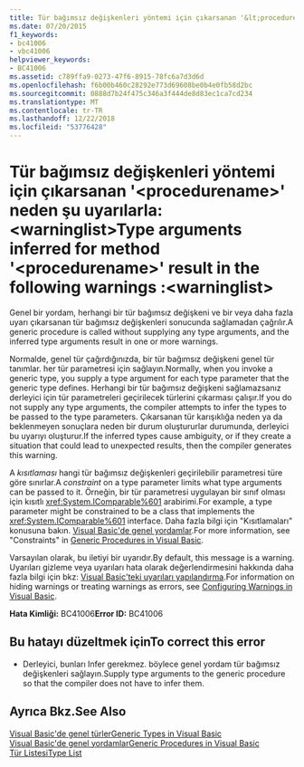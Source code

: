 ```yaml
---
title: Tür bağımsız değişkenleri yöntemi için çıkarsanan '&lt;procedurename&gt;' neden şu uyarılarla:&lt;warninglist&gt;
ms.date: 07/20/2015
f1_keywords:
- bc41006
- vbc41006
helpviewer_keywords:
- BC41006
ms.assetid: c789ffa9-0273-47f6-8915-78fc6a7d3d6d
ms.openlocfilehash: f6b00b460c28292e773d69608be0b4e0fb58d2bc
ms.sourcegitcommit: 0888d7b24f475c346a3f444de8d83ec1ca7cd234
ms.translationtype: MT
ms.contentlocale: tr-TR
ms.lasthandoff: 12/22/2018
ms.locfileid: "53776428"
---
```

# <a name="type-arguments-inferred-for-method-ltprocedurenamegt-result-in-the-following-warnings-ltwarninglistgt"></a><span data-ttu-id="efc4f-102">Tür bağımsız değişkenleri yöntemi için çıkarsanan '&lt;procedurename&gt;' neden şu uyarılarla:&lt;warninglist&gt;</span><span class="sxs-lookup"><span data-stu-id="efc4f-102">Type arguments inferred for method '&lt;procedurename&gt;' result in the following warnings :&lt;warninglist&gt;</span></span>
<span data-ttu-id="efc4f-103">Genel bir yordam, herhangi bir tür bağımsız değişkeni ve bir veya daha fazla uyarı çıkarsanan tür bağımsız değişkenleri sonucunda sağlamadan çağrılır.</span><span class="sxs-lookup"><span data-stu-id="efc4f-103">A generic procedure is called without supplying any type arguments, and the inferred type arguments result in one or more warnings.</span></span>  
  
 <span data-ttu-id="efc4f-104">Normalde, genel tür çağırdığınızda, bir tür bağımsız değişkeni genel tür tanımlar. her tür parametresi için sağlayın.</span><span class="sxs-lookup"><span data-stu-id="efc4f-104">Normally, when you invoke a generic type, you supply a type argument for each type parameter that the generic type defines.</span></span> <span data-ttu-id="efc4f-105">Herhangi bir tür bağımsız değişkeni sağlamazsanız derleyici için tür parametreleri geçirilecek türlerini çıkarması çalışır.</span><span class="sxs-lookup"><span data-stu-id="efc4f-105">If you do not supply any type arguments, the compiler attempts to infer the types to be passed to the type parameters.</span></span> <span data-ttu-id="efc4f-106">Çıkarsanan tür karışıklığa neden ya da beklenmeyen sonuçlara neden bir durum oluştururlar durumunda, derleyici bu uyarıyı oluşturur.</span><span class="sxs-lookup"><span data-stu-id="efc4f-106">If the inferred types cause ambiguity, or if they create a situation that could lead to unexpected results, then the compiler generates this warning.</span></span>  
  
 <span data-ttu-id="efc4f-107">A *kısıtlaması* hangi tür bağımsız değişkenleri geçirilebilir parametresi türe göre sınırlar.</span><span class="sxs-lookup"><span data-stu-id="efc4f-107">A *constraint* on a type parameter limits what type arguments can be passed to it.</span></span> <span data-ttu-id="efc4f-108">Örneğin, bir tür parametresi uygulayan bir sınıf olması için kısıtlı <xref:System.IComparable%601> arabirimi.</span><span class="sxs-lookup"><span data-stu-id="efc4f-108">For example, a type parameter might be constrained to be a class that implements the <xref:System.IComparable%601> interface.</span></span> <span data-ttu-id="efc4f-109">Daha fazla bilgi için "Kısıtlamaları" konusuna bakın. [Visual Basic'de genel yordamlar](../../visual-basic/programming-guide/language-features/data-types/generic-procedures.md).</span><span class="sxs-lookup"><span data-stu-id="efc4f-109">For more information, see "Constraints" in [Generic Procedures in Visual Basic](../../visual-basic/programming-guide/language-features/data-types/generic-procedures.md).</span></span>  
  
 <span data-ttu-id="efc4f-110">Varsayılan olarak, bu iletiyi bir uyarıdır.</span><span class="sxs-lookup"><span data-stu-id="efc4f-110">By default, this message is a warning.</span></span> <span data-ttu-id="efc4f-111">Uyarıları gizleme veya uyarıları hata olarak değerlendirmesini hakkında daha fazla bilgi için bkz: [Visual Basic'teki uyarıları yapılandırma](/visualstudio/ide/configuring-warnings-in-visual-basic).</span><span class="sxs-lookup"><span data-stu-id="efc4f-111">For information on hiding warnings or treating warnings as errors, see [Configuring Warnings in Visual Basic](/visualstudio/ide/configuring-warnings-in-visual-basic).</span></span>  
  
 <span data-ttu-id="efc4f-112">**Hata Kimliği:** BC41006</span><span class="sxs-lookup"><span data-stu-id="efc4f-112">**Error ID:** BC41006</span></span>  
  
## <a name="to-correct-this-error"></a><span data-ttu-id="efc4f-113">Bu hatayı düzeltmek için</span><span class="sxs-lookup"><span data-stu-id="efc4f-113">To correct this error</span></span>  
  
-   <span data-ttu-id="efc4f-114">Derleyici, bunları Infer gerekmez. böylece genel yordam tür bağımsız değişkenleri sağlayın.</span><span class="sxs-lookup"><span data-stu-id="efc4f-114">Supply type arguments to the generic procedure so that the compiler does not have to infer them.</span></span>  
  
## <a name="see-also"></a><span data-ttu-id="efc4f-115">Ayrıca Bkz.</span><span class="sxs-lookup"><span data-stu-id="efc4f-115">See Also</span></span>  
 [<span data-ttu-id="efc4f-116">Visual Basic'de genel türler</span><span class="sxs-lookup"><span data-stu-id="efc4f-116">Generic Types in Visual Basic</span></span>](../../visual-basic/programming-guide/language-features/data-types/generic-types.md)  
 [<span data-ttu-id="efc4f-117">Visual Basic'de genel yordamlar</span><span class="sxs-lookup"><span data-stu-id="efc4f-117">Generic Procedures in Visual Basic</span></span>](../../visual-basic/programming-guide/language-features/data-types/generic-procedures.md)  
 [<span data-ttu-id="efc4f-118">Tür Listesi</span><span class="sxs-lookup"><span data-stu-id="efc4f-118">Type List</span></span>](../../visual-basic/language-reference/statements/type-list.md)
